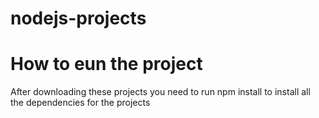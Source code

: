 # nodejs-projects


# How to eun the project
After downloading these projects you need to run npm install to install all the dependencies for the projects 